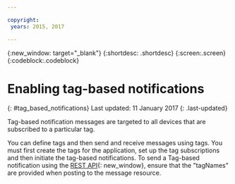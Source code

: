 ```yaml
---

copyright:
 years: 2015, 2017

---
```


{:new_window: target="_blank"}
{:shortdesc: .shortdesc}
{:screen:.screen}
{:codeblock:.codeblock}

# Enabling tag-based notifications
{: #tag_based_notifications}
Last updated: 11 January 2017
{: .last-updated}

Tag-based notification messages are targeted to all devices that are subscribed to a particular tag. 

You can define tags and then send and receive messages using tags. You must first create the tags for the application, set up the tag subscriptions and then initiate the tag-based notifications. To send a Tag-based notification using the [REST API](https://mobile.{DomainName}/imfpush/){: new_window}, ensure that the "tagNames" are provided when posting to the message resource.
